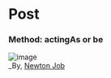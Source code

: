 # Post

### Method: actingAs or be
![image](https://github.com/travisfont/Laravel-Tips/assets/2539998/0ca5d84c-3d8e-4316-8ef0-48f5ed7da320)
<br/>_By, [Newton Job](https://twitter.com/_newtonjob/status/1727331429812494513/photo/1)
